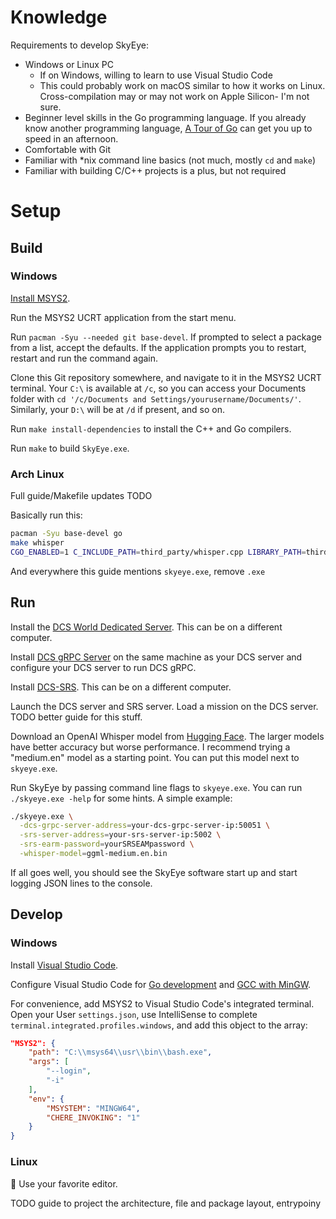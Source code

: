 # Knowledge

Requirements to develop SkyEye:

- Windows or Linux PC
  - If on Windows, willing to learn to use Visual Studio Code
  - This could probably work on macOS similar to how it works on Linux. Cross-compilation may or may not work on Apple Silicon- I'm not sure.
- Beginner level skills in the Go programming language. If you already know another programming language, [A Tour of Go](https://go.dev/tour) can get you up to speed in an afternoon.
- Comfortable with Git
- Familiar with *nix command line basics (not much, mostly `cd` and `make`)
- Familiar with building C/C++ projects is a plus, but not required

# Setup

## Build

### Windows

[Install MSYS2](https://www.msys2.org/#installation).

Run the MSYS2 UCRT application from the start menu.

Run `pacman -Syu --needed git base-devel`. If prompted to select a package from a list, accept the defaults. If the application prompts you to restart, restart and run the command again.

Clone this Git repository somewhere, and navigate to it in the MSYS2 UCRT terminal. Your `C:\` is available at `/c`, so you can access your Documents folder with `cd '/c/Documents and Settings/yourusername/Documents/'`. Similarly, your `D:\` will be at `/d` if present, and so on.

Run `make install-dependencies` to install the C++ and Go compilers.

Run `make` to build `SkyEye.exe`.

### Arch Linux

Full guide/Makefile updates TODO

Basically run this:

```sh
pacman -Syu base-devel go
make whisper
CGO_ENABLED=1 C_INCLUDE_PATH=third_party/whisper.cpp LIBRARY_PATH=third_party/whisper.cpp go build ./cmd/skyeye
```

And everywhere this guide mentions `skyeye.exe`, remove `.exe`

## Run

Install the [DCS World Dedicated Server](https://www.digitalcombatsimulator.com/en/downloads/world/server/). This can be on a different computer.

Install [DCS gRPC Server](https://github.com/DCS-gRPC/rust-server) on the same machine as your DCS server and configure your DCS server to run DCS gRPC.

Install [DCS-SRS](http://dcssimpleradio.com/). This can be on a different computer.

Launch the DCS server and SRS server. Load a mission on the DCS server. TODO better guide for this stuff.

Download an OpenAI Whisper model from [Hugging Face](https://huggingface.co/ggerganov/whisper.cpp/tree/main). The larger models have better accuracy but worse performance. I recommend trying a "medium.en" model as a starting point. You can put this model next to `skyeye.exe`.

Run SkyEye by passing command line flags to `skyeye.exe`. You can run `./skyeye.exe -help` for some hints. A simple example:

```sh
./skyeye.exe \
  -dcs-grpc-server-address=your-dcs-grpc-server-ip:50051 \
  -srs-server-address=your-srs-server-ip:5002 \
  -srs-earm-password=yourSRSEAMpassword \
  -whisper-model=ggml-medium.en.bin
```

If all goes well, you should see the SkyEye software start up and start logging JSON lines to the console.

## Develop

### Windows

Install [Visual Studio Code](https://code.visualstudio.com/).

Configure Visual Studio Code for [Go development](https://learn.microsoft.com/en-us/azure/developer/go/configure-visual-studio-code) and [GCC with MinGW](https://code.visualstudio.com/docs/cpp/config-mingw).

For convenience, add MSYS2  to Visual Studio Code's integrated terminal. Open your User `settings.json`, use IntelliSense to complete `terminal.integrated.profiles.windows`, and add this object to the array:

```json
"MSYS2": {
    "path": "C:\\msys64\\usr\\bin\\bash.exe",
    "args": [
        "--login",
        "-i"
    ],
    "env": {
        "MSYSTEM": "MINGW64",
        "CHERE_INVOKING": "1"
    }
}
```

### Linux

🐧 Use your favorite editor.



TODO guide to project the architecture, file and package layout, entrypoiny